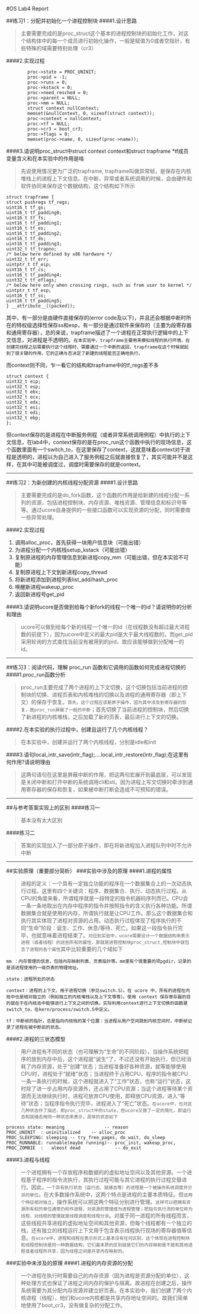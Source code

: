 #OS Lab4 Report

##练习1：分配并初始化一个进程控制块
####1.设计思路
>主要需要完成的是proc_struct这个基本的进程控制块的初始化工作，对这个结构体中的每一个成员进行初始化操作，一般是赋值为0或者空指针，有些特殊的域需要特别处理（cr3）

####2.实现过程

```
		proc->state = PROC_UNINIT;
    	proc->pid = -1;
    	proc->runs = 0;
    	proc->kstack = 0;
    	proc->need_resched = 0;
    	proc->parent = NULL;
    	proc->mm = NULL;
    	struct context nullContext;
    	memset(&nullContext, 0, sizeof(struct context));
    	proc->context = nullContext;
    	proc->tf = NULL;
    	proc->cr3 = boot_cr3;
    	proc->flags = 0;
    	memset(proc->name, 0, sizeof(proc->name));
```
 
 
####3.请说明proc_struct中struct context context和struct trapframe *tf成员变量含义和在本实验中的作用是啥
>先说使用情况更为广泛的trapframe, trapframe叫做异常帧，是保存在内核堆栈上的进程上下文信息。在中断、异常或者系统调用的时候，会由硬件和软件协同来保存这个数据结构，这个结构如下所示

```
struct trapframe {
struct pushregs tf_regs;
uint16_t tf_gs;
uint16_t tf_padding0;
uint16_t tf_fs;
uint16_t tf_padding1;
uint16_t tf_es;
uint16_t tf_padding2;
uint16_t tf_ds;
uint16_t tf_padding3;
uint32_t tf_trapno;
/* below here defined by x86 hardware */
uint32_t tf_err;
uintptr_t tf_eip;
uint16_t tf_cs;
uint16_t tf_padding4;
uint32_t tf_eflags;
/* below here only when crossing rings, such as from user to kernel */
uintptr_t tf_esp;
uint16_t tf_ss;
uint16_t tf_padding5;
} __attribute__((packed));
```
其中，有一部分是由硬件直接保存的(error code及以下)，并且还会根据中断时所在的特权级选择性保存ss和esp，有一部分是通过软件来保存的（主要为段寄存器和通用寄存器），总的来说，trapframe描述了一个进程在正常执行逻辑中的上下文信息，对进程是不透明的。`在本实验中，trapframe主要用来模拟线程的执行环境，在创建完线程之后需要执行这个线程时，需要通过一个中断的返回，trapframe在这个时候就起到了很关键的作用，它的正确与否决定了新建的线程能否正确地执行。`

而context则不同，乍一看它的结构和trapframe中的tf_regs差不多

```
struct context {
uint32_t eip;
uint32_t esp;
uint32_t ebx;
uint32_t ecx;
uint32_t edx;
uint32_t esi;
uint32_t edi;
uint32_t ebp;
};
```
但context保存的是进程在中断服务例程（或者异常系统调用例程）中执行的上下文信息，在lab4中，context保存的是在proc_run这个函数中执行的现场信息，这个函数里面有一个switch_to，在这里保存了context，这就意味着context对于进程是透明的，进程以为自己进入了服务例程之后就直接恢复了，其实可能并不是这样，在其中可能被调度过，调度时需要保存的就是context。

---
##练习2：为新创建的内核线程分配资源
####1.设计思路
>主要需要完成的是do_fork函数，这个函数的作用是给新建的线程分配一系列的资源，包括进程控制块、内存资源、堆栈资源、管理信息和标识号等等。通过ucore自身提供的一些接口函数可以实现资源的分配，同时需要做一些异常处理。

####2.实现过程
 1. 调用alloc_proc，首先获得一块用户信息块（可能出错）
 2. 为进程分配一个内核栈setup_kstack（可能出错）
 3. 复制原进程的内存管理信息到新进程copy_mm（可能出错，但在本实验不可能）
 4. 复制原进程上下文到新进程copy_thread
 5. 将新进程添加到进程列表list_add/hash_proc
 6. 唤醒新进程wakeup_proc
 7. 返回新进程号get_pid
 
####3.请说明ucore是否做到给每个新fork的线程一个唯一的id？请说明你的分析和理由
>ucore可以做到给每个新的线程一个唯一的id（在线程数没有超过最大进程数的前提下），因为ucore中定义的最大pid是大于最大线程数的，而get_pid采用轮询的方式查找当前没有被用到的pid，故应该能够做到分配唯一的id。

---

##练习3：阅读代码，理解 proc_run 函数和它调用的函数如何完成进程切换的
####1.proc_run函数分析
>proc_run主要完成了两个进程的上下文切换，这个切换包括当前进程的控制块的切换、进程页表和内核堆栈的切换以及进程的通用寄存器（即上下文）的保存于恢复。`首先，这个过程应该是原子操作，因为其中涉及到寄存器的恢复，故proc_run屏蔽了一般的中断`；首先切换了当前进程的控制块，然后切换了新进程的内核堆栈，之后加载了新的页表，最后进行上下文的切换。

####2.在本实验的执行过程中，创建且运行了几个内核线程？
>在本实验中，创建并运行了两个内核线程，分别是idle和init

####3.语句local_intr_save(intr_flag);....local_intr_restore(intr_flag);在这里有何作用?请说明理由
>这两句语句在这里是屏蔽中断的作用，把这两句宏展开到最底层，可以发现是关闭中断和打开中断的系统调用cli和sti。因为进程上写文切换时牵涉到通用寄存器的保存和恢复，如果被中断打断会造成不可预知的错误。

---
##与参考答案实现上的区别
####练习一
>基本没有太大区别

####练习二
>答案的实现加入了一部分原子操作，即在将新进程加入进程队列中时不允许中断

---
##实验原理（重要部分简析）
###实验中涉及的原理
####1.进程的属性
>进程的定义：一个具有一定独立功能的程序在一个数据集合上的一次动态执行过程。这里有四个关键词：程序、数据集合、执行、动态执行过程。从CPU的角度来看，所谓程序就是一段特定的指令机器码序列而已。CPU会一条一条地取出在内存中程序的指令并按照指令的含义执行各种功能。所谓数据集合就是使用的内存，所谓执行就是让CPU工作。那么这个数据集合和执行其实体现了进程对资源的占用。动态执行过程体现了程序执行的不同“生命”阶段：诞生、工作、休息/等待、死亡。如果这一段指令执行完毕，也就意味着进程结束了。`对应到实验中，ucore需要设计一个数据结构来表示进程（或者线程）的这些所有的属性，那就是进程控制块proc_struct,控制块中就包含了进程的各个属性`其中比较重要的几个域如下

```
mm ：内存管理的信息，包括内存映射列表、页表指针等。mm里有个很重要的项pgdir，记录的是该进程使用的一级页表的物理地址。

state：进程所处的状态

context：进程的上下文，用于进程切换（参见switch.S）。在 ucore 中，所有的进程在内核中也是相对独立的（例如独立的内核堆栈以及上下文等等）。使用 context 保存寄存器的目的就在于在内核态中能够进行上下文之间的切换。实际利用context进行上下文切换的函数是switch_to，在kern/process/switch.S中定义。

tf：中断帧的指针，总是指向内核栈的某个位置：当进程从用户空间跳到内核空间时，中断帧记录了进程在被中断前的状态。
```

####2.进程的三状态模型
>用户进程有不同的状态（也可理解为“生命”的不同阶段），当操作系统把程序的放到内存中后，这个进程就“诞生”了，不过还没有开始执行，但已经消耗了内存资源，处于“创建”状态；当进程准备好各种资源，就等能够使用CPU时，进程处于“就绪”状态；当进程终于占用CPU，程序的指令被CPU一条一条执行的时候，这个进程就进入了“工作”状态，也称“运行”状态，这时除了进一步占用内存资源外，还占用了CPU资源；当这个进程等待某个资源而无法继续执行时，进程可放弃CPU使用，即释放CPU资源，进入“等待”状态；当程序指令执行完毕，进程进入了“死亡”状态。`在ucore中，也对这几种状态作了描述，即proc_struct中的state，但ucore又做了一定的简化，即运行态和就绪态用同一种状态来表示，具体的状态如下`

```
process state: meaning               -- reason
PROC_UNINIT  : uninitialized    -- alloc_proc
PROC_SLEEPING: sleeping -- try_free_pages, do_wait, do_sleep
PROC_RUNNABLE: runnable(maybe running)-- proc_init, wakeup_proc, 
PROC_ZOMBIE  :   almost dead             -- do_exit
```

####3.进程与线程
>一个进程拥有一个存放程序和数据的的虚拟地址空间以及其他资源。一个进程基于程序的指令流执行，其执行过程可能与其它进程的执行过程交替进行。因此，`一个具有执行状态（运行态、就绪态等）的进程是一个被操作系统调度并分派的单位`。在大多数操作系统中，这两个特点是进程的主要本质特征。但`这两个特征相对独立`，操作系统可以把这两个特征分别进行管理。`这样可以把拥有资源所有权的单位通常仍称作进程，对资源的管理成为进程管理；把指令执行流的单位称为线程，对线程的管理就是线程调度和线程分派`。对属于同一进程的所有线程而言，这些线程共享进程的虚拟地址空间和其他资源，但每个线程都有一个独立的栈，还有独立的线程运行上下文用于包含表示线程执行现场的寄存器值等信息。`在ucore中，进程和线程在表示形式上基本没有任何区别，这个体现在进程控制块和线程控制块是同一种数据结构，它们最本质的区别就是它们的内存映射是不是和其他进程或者线程所共享，因为线程之间是共享内存映射的。`

###实验中未涉及的原理
####1.进程的内存资源的分配
>一个进程在执行时需要自己的内存资源（因为进程是资源分配的单位），这种处理方式也保证了进程之间内存的保护与隔离。故进程在创建之后，操作系统需要为其分配内存资源并建立好页表。在本实验中，我们创建了两个内核进程（线程），他们和ucore内核都是共享内存地址空间的。故我们简单地使用了boot_cr3，没有做复杂的分配工作。
